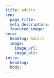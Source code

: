 ```yaml
---
title: Adults
seo:
  page_title:
  meta_description:
  featured_image:
hero:
  heading: Adults
  image:
    image_url:
    image_alt:
intro:
  heading:
  body:
---
```

